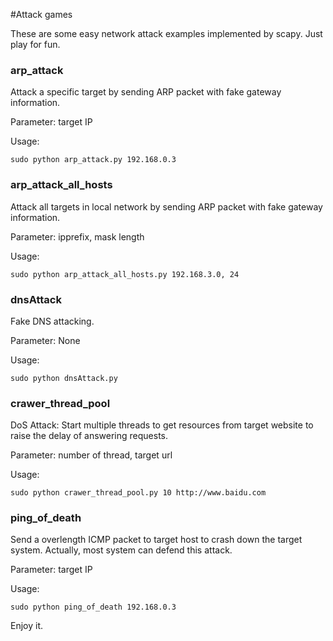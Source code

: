 #Attack games

These are some easy network attack examples implemented by scapy. Just play for fun.

### arp\_attack

Attack a specific target by sending ARP packet with fake gateway information.

Parameter: target IP

Usage: 

    sudo python arp_attack.py 192.168.0.3

### arp\_attack\_all\_hosts

Attack all targets in local network by sending ARP packet with fake gateway information.

Parameter: ipprefix, mask length

Usage:

    sudo python arp_attack_all_hosts.py 192.168.3.0, 24

### dnsAttack

Fake DNS attacking.

Parameter: None

Usage: 

    sudo python dnsAttack.py

### crawer\_thread\_pool
DoS Attack: Start multiple threads to get resources from target website to raise the delay of answering requests.

Parameter: number of thread, target url

Usage:

    sudo python crawer_thread_pool.py 10 http://www.baidu.com

### ping\_of\_death
Send a overlength ICMP packet to target host to crash down the target system. Actually, most system can defend this attack.

Parameter: target IP

Usage:

    sudo python ping_of_death 192.168.0.3

Enjoy it.

